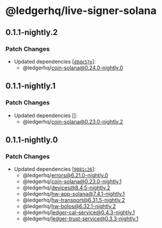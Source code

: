 # @ledgerhq/live-signer-solana

## 0.1.1-nightly.2

### Patch Changes

- Updated dependencies [[`d8de57e`](https://github.com/LedgerHQ/ledger-live/commit/d8de57e1c166bc06620828043ed2795e19718fe9)]:
  - @ledgerhq/coin-solana@0.24.0-nightly.0

## 0.1.1-nightly.1

### Patch Changes

- Updated dependencies []:
  - @ledgerhq/coin-solana@0.23.0-nightly.2

## 0.1.1-nightly.0

### Patch Changes

- Updated dependencies [[`9081c26`](https://github.com/LedgerHQ/ledger-live/commit/9081c2648490f977469a33762a3c67bb2c2a0be5)]:
  - @ledgerhq/errors@6.21.0-nightly.0
  - @ledgerhq/coin-solana@0.23.0-nightly.1
  - @ledgerhq/devices@8.4.5-nightly.2
  - @ledgerhq/hw-app-solana@7.4.1-nightly.1
  - @ledgerhq/hw-transport@6.31.5-nightly.2
  - @ledgerhq/hw-bolos@6.32.1-nightly.2
  - @ledgerhq/ledger-cal-service@0.4.3-nightly.1
  - @ledgerhq/ledger-trust-service@0.3.3-nightly.1

